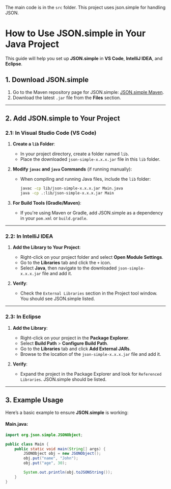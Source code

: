 The main code is in the `src` folder. This project uses json.simple for handling JSON.

# How to Use JSON.simple in Your Java Project

This guide will help you set up **JSON.simple** in **VS Code**, **IntelliJ IDEA**, and **Eclipse**.

## 1. Download JSON.simple

1. Go to the Maven repository page for JSON.simple: [JSON.simple Maven](https://mvnrepository.com/artifact/com.googlecode.json-simple/json-simple).
2. Download the latest `.jar` file from the **Files** section.

---

## 2. Add JSON.simple to Your Project

### 2.1: In Visual Studio Code (VS Code)

1. **Create a `lib` Folder**:
   - In your project directory, create a folder named `lib`.
   - Place the downloaded `json-simple-x.x.x.jar` file in this `lib` folder.

2. **Modify `javac` and `java` Commands** (if running manually):
   - When compiling and running Java files, include the `lib` folder:
     ```bash
     javac -cp lib/json-simple-x.x.x.jar Main.java
     java -cp .:lib/json-simple-x.x.x.jar Main
     ```

3. **For Build Tools (Gradle/Maven)**:
   - If you're using Maven or Gradle, add JSON.simple as a dependency in your `pom.xml` or `build.gradle`.

---

### 2.2: In IntelliJ IDEA

1. **Add the Library to Your Project**:
   - Right-click on your project folder and select **Open Module Settings**.
   - Go to the **Libraries** tab and click the `+` icon.
   - Select **Java**, then navigate to the downloaded `json-simple-x.x.x.jar` file and add it.

2. **Verify**:
   - Check the `External Libraries` section in the Project tool window. You should see JSON.simple listed.

---

### 2.3: In Eclipse

1. **Add the Library**:
   - Right-click on your project in the **Package Explorer**.
   - Select **Build Path** > **Configure Build Path**.
   - Go to the **Libraries** tab and click **Add External JARs**.
   - Browse to the location of the `json-simple-x.x.x.jar` file and add it.

2. **Verify**:
   - Expand the project in the Package Explorer and look for `Referenced Libraries`. JSON.simple should be listed.

---

## 3. Example Usage

Here’s a basic example to ensure **JSON.simple** is working:

#### Main.java:
```java
import org.json.simple.JSONObject;

public class Main {
    public static void main(String[] args) {
        JSONObject obj = new JSONObject();
        obj.put("name", "John");
        obj.put("age", 30);

        System.out.println(obj.toJSONString());
    }
}
